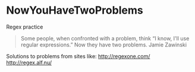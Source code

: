 # NowYouHaveTwoProblems
Regex practice

>Some people, when confronted with a problem, think “I know, I'll use regular expressions.” Now they have two problems.
Jamie Zawinski

Solutions to problems from sites like:
http://regexone.com/
http://regex.alf.nu/